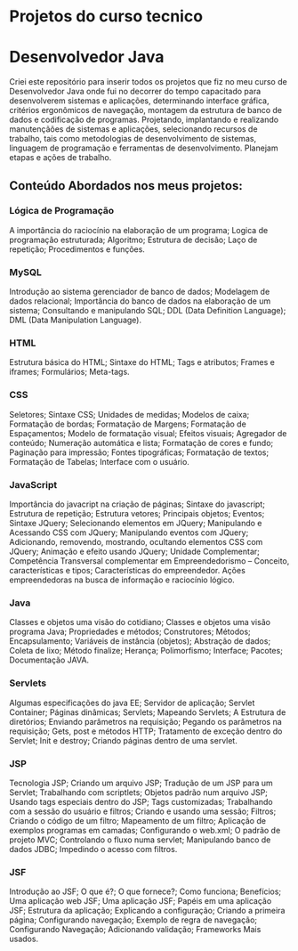 # Projetos do curso tecnico
# Desenvolvedor Java

Criei este repositório para inserir todos os projetos que fiz no meu curso de Desenvolvedor Java onde fui no decorrer do tempo capacitado para desenvolverem sistemas e aplicações, determinando interface gráfica, critérios ergonômicos de navegação, montagem da estrutura de banco de dados e codificação de programas. Projetando, implantando e realizando manutençãões de sistemas e aplicações, selecionando recursos de trabalho, tais como metodologias de desenvolvimento de sistemas, linguagem de programação e ferramentas de desenvolvimento. Planejam etapas e ações de trabalho.

<h2>Conteúdo Abordados nos meus projetos:</h2>

<h3>Lógica de Programação</h3>
A importância do raciocínio na elaboração de um programa;
Logica de programação estruturada;
Algoritmo;
Estrutura de decisão;
Laço de repetição;
Procedimentos e funções.

<h3> MySQL</h3>
Introdução ao sistema gerenciador de banco de dados;
Modelagem de dados relacional;
Importância do banco de dados na elaboração de um sistema;
Consultando e manipulando SQL;
DDL (Data Definition Language);
DML (Data Manipulation Language).
<h3>HTML</h3>
Estrutura básica do HTML;
Sintaxe do HTML;
Tags e atributos;
Frames e iframes;
Formulários;
Meta-tags.

<h3>CSS</h3>
Seletores;
Sintaxe CSS;
Unidades de medidas;
Modelos de caixa;
Formatação de bordas;
Formatação de Margens;
Formatação de Espaçamentos;
Modelo de formatação visual;
Efeitos visuais;
Agregador de conteúdo;
Numeração automática e lista;
Formatação de cores e fundo;
Paginação para impressão;
Fontes tipográficas;
Formatação de textos;
Formatação de Tabelas;
Interface com o usuário.

<h3>JavaScript</h3>
Importância do javacript na criação de páginas;
Sintaxe do javascript;
Estrutura de repetição;
Estrutura vetores;
Principais objetos;
Eventos;
Sintaxe JQuery;
Selecionando elementos em JQuery;
Manipulando e Acessando CSS com JQuery;
Manipulando eventos com JQuery;
Adicionando, removendo, mostrando, ocultando elementos CSS com JQuery;
Animação e efeito usando JQuery;
Unidade Complementar;
Competência Transversal complementar em  Empreendedorismo – Conceito, características e tipos;
Características do empreendedor. Ações empreendedoras na busca de informação e raciocínio lógico.

<h3>Java</h3>
Classes e objetos uma visão do cotidiano;
Classes e objetos uma visão programa Java;
Propriedades e métodos;
Construtores;
Métodos;
Encapsulamento;
Variáveis de instância (objetos);
Abstração de dados;
Coleta de lixo;
Método finalize;
Herança;
Polimorfismo;
Interface;
Pacotes;
Documentação JAVA.

<h3>Servlets</h3>
Algumas especificações do java EE;
Servidor de aplicação;
Servlet Container;
Páginas dinâmicas;
Servlets;
Mapeando Servlets;
A Estrutura de diretórios;
Enviando parâmetros na requisição;
Pegando os parâmetros na requisição;
Gets, post e métodos HTTP;
Tratamento de exceção dentro do Servlet;
Init e destroy;
Criando páginas dentro de uma servlet.

<h3>JSP</h3>
Tecnologia JSP;
Criando um arquivo JSP;
Tradução de um JSP para um Servlet;
Trabalhando com scriptlets;
Objetos padrão num arquivo JSP;
Usando tags especiais dentro do JSP;
Tags customizadas;
Trabalhando com a sessão do usuário e filtros;
Criando e usando uma sessão;
Filtros;
Criando o código de um filtro;
Mapeamento de um filtro;
Aplicação de exemplos programas em camadas;
Configurando o web.xml;
O padrão de projeto MVC;
Controlando o fluxo numa servlet;
Manipulando banco de dados JDBC;
Impedindo o acesso com filtros.

<h3>JSF</h3>
Introdução ao JSF;
O que é?;
O que fornece?;
Como funciona;
Benefícios;
Uma aplicação web JSF;
Uma aplicação JSF;
Papéis em uma aplicação JSF;
Estrutura da aplicação;
Explicando a configuração;
Criando a primeira página;
Configurando navegação;
Exemplo de regra de navegação;
Configurando Navegação;
Adicionando validação;
Frameworks Mais usados.
